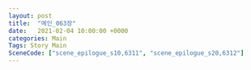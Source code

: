 ```yaml
---
layout: post
title:  "메인_063장"
date:   2021-02-04 10:00:00 +0000
categories: Main
Tags: Story Main
SceneCode: ["scene_epilogue_s10,6311", "scene_epilogue_s20,6312"]
---
```

